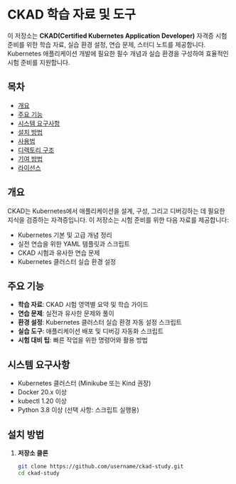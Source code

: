 # CKAD 학습 자료 및 도구

이 저장소는 **CKAD(Certified Kubernetes Application Developer)** 자격증 시험 준비를 위한 학습 자료, 실습 환경 설정, 연습 문제, 스터디 노트를 제공합니다. Kubernetes 애플리케이션 개발에 필요한 필수 개념과 실습 환경을 구성하여 효율적인 시험 준비를 지원합니다.

## 목차
- [개요](#개요)
- [주요 기능](#주요-기능)
- [시스템 요구사항](#시스템-요구사항)
- [설치 방법](#설치-방법)
- [사용법](#사용법)
- [디렉토리 구조](#디렉토리-구조)
- [기여 방법](#기여-방법)
- [라이선스](#라이선스)

## 개요

CKAD는 Kubernetes에서 애플리케이션을 설계, 구성, 그리고 디버깅하는 데 필요한 지식을 검증하는 자격증입니다. 이 저장소는 시험 준비를 위한 다음 자료를 제공합니다:
- Kubernetes 기본 및 고급 개념 정리
- 실전 연습을 위한 YAML 템플릿과 스크립트
- CKAD 시험과 유사한 연습 문제
- Kubernetes 클러스터 실습 환경 설정

## 주요 기능
- **학습 자료**: CKAD 시험 영역별 요약 및 학습 가이드
- **연습 문제**: 실전과 유사한 문제와 풀이
- **환경 설정**: Kubernetes 클러스터 실습 환경 자동 설정 스크립트
- **실습 도구**: 애플리케이션 배포 및 디버깅 자동화 스크립트
- **시험 대비 팁**: 빠른 작업을 위한 명령어와 활용 방법

## 시스템 요구사항
- Kubernetes 클러스터 (Minikube 또는 Kind 권장)
- Docker 20.x 이상
- kubectl 1.20 이상
- Python 3.8 이상 (선택 사항: 스크립트 실행용)

## 설치 방법

1. **저장소 클론**
   ```bash
   git clone https://github.com/username/ckad-study.git
   cd ckad-study
